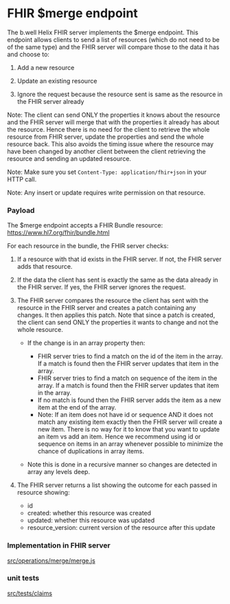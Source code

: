 # FHIR $merge endpoint

The b.well Helix FHIR server implements the $merge endpoint.  This endpoint allows clients to send a list of resources (which do not need to be of the same type) and the FHIR server will compare those to the data it has and choose to:
1. Add a new resource
2. Update an existing resource

3. Ignore the request because the resource sent is same as the resource in the FHIR server already

Note: The client can send ONLY the properties it knows about the resource and the FHIR server will merge that with the properties it already has about the resource.  Hence there is no need for the client to retrieve the whole resource from FHIR server, update the properties and send the whole resource back.  This also avoids the timing issue where the resource may have been changed by another client between the client retrieving the resource and sending an updated resource.

Note: Make sure you set `Content-Type: application/fhir+json` in your HTTP call.

Note: Any insert or update requires write permission on that resource.


### Payload
The $merge endpoint accepts a FHIR Bundle resource:  https://www.hl7.org/fhir/bundle.html

For each resource in the bundle, the FHIR server checks:

1. If a resource with that id exists in the FHIR server.  If not, the FHIR server adds that resource.
2. If the data the client has sent is exactly the same as the data already in the FHIR server.  If yes, the FHIR server ignores the request.
3. The FHIR server compares the resource the client has sent with the resource in the FHIR server and creates a patch containing any changes.  It then applies this patch.  Note that since a patch is created, the client can send ONLY the properties it wants to change and not the whole resource.
    * If the change is in an array property then:
        * FHIR server tries to find a match on the id of the item in the array.  If a match is found then the FHIR server updates that item in the array.
        * FHIR server tries to find a match on sequence of the item in the array.  If a match is found then the FHIR server updates that item in the array.
        * If no match is found then the FHIR server adds the item as a new item at the end of the array.
        * Note: If an item does not have id or sequence AND it does not match any existing item exactly then the FHIR server will create a new item. There is no way for it to know that you want to update an item vs add an item.  Hence we recommend using id or sequence on items in an array whenever possible to minimize the chance of duplications in array items.

    * Note this is done in a recursive manner so changes are detected in array any levels deep.

4. The FHIR server returns a list showing the outcome for each passed in resource showing:
    * id
    * created: whether this resource was created
    * updated: whether this resource was updated
    * resource_version: current version of the resource after this update

### Implementation in FHIR server
[src/operations/merge/merge.js](src/operations/merge/merge.js)


### unit tests
[src/tests/claims](src/tests/claims)

